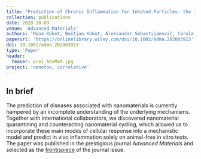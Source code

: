```yaml
---
title: "Prediction of Chronic Inflammation for Inhaled Particles: the Impact of Material Cycling and Quarantining in the Lung Epithelium"
collection: publications
date: 2020-10-09
venue: 'Advanced Materials'
authors: 'Hana Kokot, Boštjan Kokot, Aleksandar Sebastijanović, Carola Voss, Rok Podlipec, Patrycja Zawilska, Trine Berthing, Carolina Ballester-López, Pernille Høgh Danielsen, Claudia Contini, Mikhail Ivanov, Ana Krišelj, Petra Čotar, Qiaoxia Zhou, Jessica Ponti, Vadim Zhernovkov, Matthew Schneemilch, Zahra Doumandji, Mojca Pušnik, Polona Umek, Stane Pajk, Olivier Joubert, Otmar Schmid, Iztok Urbančič, Martin Irmler, Johannes Beckers, Vladimir Lobaskin, Sabina Halappanavar, Nick Quirke, Alexander P. Lyubartsev, Ulla Vogel, Tilen Koklič, Tobias Stoeger, Janez Štrancar'
paperurl: 'https://onlinelibrary.wiley.com/doi/10.1002/adma.202003913'
doi: 10.1002/adma.202003913
type: 'Paper'
header:
  teaser: proj_AdvMat.jpg
project: 'nanotox, correlative'
---
```

<!--
permalink: /publication/2020-10-09-Kokot-AdvMat
excerpt: 'We built the first in vitro model to predict nanomaterial-induced chronic inflammation'
citation: 'Your Name, You. (2009). &quot;Paper Title Number 1.&quot; <i>Journal 1</i>. 1(1).'
-->

In brief 
--------
The prediction of diseases associated with nanomaterials is currently hampered by an incomplete understanding of the underlying mechanisms. Together with  international collaborators, we discovered nanomaterial quarantining and counteracting nanomaterial cycling, which allowed us to incorporate these main modes of cellular response into a mechanistic model and predict in vivo inflammation solely on animal-free in vitro tests. The paper was published in the prestigious journal *Advanced Materials* and selected as the [frontispiece](https://onlinelibrary.wiley.com/doi/abs/10.1002/adma.202070353) of the journal issue.
